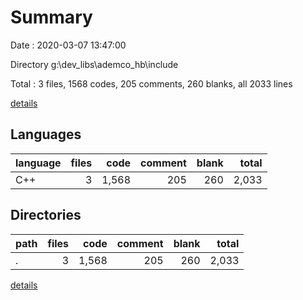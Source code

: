 # Summary

Date : 2020-03-07 13:47:00

Directory g:\dev_libs\ademco_hb\include

Total : 3 files,  1568 codes, 205 comments, 260 blanks, all 2033 lines

[details](details.md)

## Languages
| language | files | code | comment | blank | total |
| :--- | ---: | ---: | ---: | ---: | ---: |
| C++ | 3 | 1,568 | 205 | 260 | 2,033 |

## Directories
| path | files | code | comment | blank | total |
| :--- | ---: | ---: | ---: | ---: | ---: |
| . | 3 | 1,568 | 205 | 260 | 2,033 |

[details](details.md)